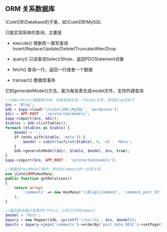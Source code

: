 
## ORM  关系数据库

\Cute\DB\Database的子类，如\Cute\DB\MySQL

只能实现简单的查询，主要是

* execute() 增删改一类写查询Insert/Replace/Update/Delete/Truncate/Alter/Drop

* query() 只读查询Select/Show，返回PDOStatement对象

* fetch() 查询一行，返回一行或者一个数据

* transact() 数据库事务

它的generateModel()方法，能为每张表生成model文件，支持外键查询

```php
//以WordPress数据库为例，将每张表生成一个model文件，放在Blog包名下
$ns = 'Blog';
$db = $app->load('\\Cute\\DB\\MySQL', 'wordpress');
$dir = APP_ROOT . '/protected/models';
$app->import($ns, $dir);
$tables = $db->listTables();
foreach ($tables as $table) {
    $model = '';
    if (ends_with($table, 'meta')) {
        $model = substr(ucfirst($table), 0, -4) . 'Meta';
    }
    $db->generateModel($dir, $table, $model, $ns, true);
}
$app->import($ns, APP_ROOT . '/protected/models');

//接着在PostModel类中，添加与Comment的一对多关系
use \Cute\ORM\HasMany;
public function getRelations()
{
    return array(
        'comments' => new HasMany('\\Blog\\Comment', 'comment_post_ID'),
    );
}

//最后查询最近发表的5个Post，以及它们的Comment
$model = 'Post';
$query = new Mapper($db, sprintf('\\%s\\%s', $ns, $model));
$posts = $query->join('comments')->orderBy('post_date DESC')->setPage(5)->all();
```
